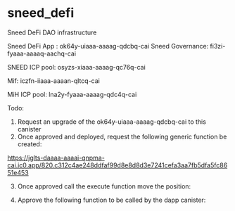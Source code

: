 # sneed_defi
Sneed DeFi DAO infrastructure


Sneed DeFi App : ok64y-uiaaa-aaaag-qdcbq-cai
Sneed Governance: fi3zi-fyaaa-aaaaq-aachq-cai

SNEED ICP pool: osyzs-xiaaa-aaaag-qc76q-cai


Mif: iczfn-iiaaa-aaaan-qltcq-cai

MiH ICP pool: lna2y-fyaaa-aaaag-qdc4q-cai


Todo:

1. Request an upgrade of the ok64y-uiaaa-aaaag-qdcbq-cai to this canister
2. Once approved and deployed, request the following generic function be created:

https://jglts-daaaa-aaaai-qnpma-cai.ic0.app/820.c312c4ae248ddfaf99d8e8d8d3e7241cefa3aa7fb5dfa5fc8651e453

3. Once approved call the execute function move the position:

4. Approve the following function to be called by the dapp canister:
